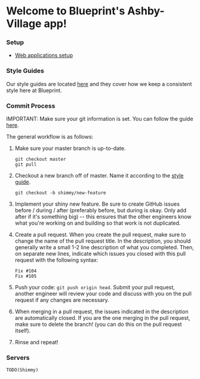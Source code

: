 # Welcome to Blueprint's Ashby-Village app!

### Setup

* [Web applications setup](/docs/web.md)

### Style Guides

Our style guides are located [here](https://github.com/calblueprint/style-guides/tree/master/rails) and they cover how we keep a consistent style here at Blueprint.

### Commit Process

IMPORTANT: Make sure your git information is set. You can follow the guide [here](https://help.github.com/articles/setting-your-username-in-git/).

The general workflow is as follows:

1. Make sure your master branch is up-to-date.

    ```
    git checkout master
    git pull
    ```

2. Checkout a new branch off of master. Name it according to the [style guide](/docs/git.md).

    ```
    git checkout -b shimmy/new-feature
    ```

3. Implement your shiny new feature. Be sure to create GitHub issues before / during / after (preferably before, but during is okay. Only add after if it's something big) -- this ensures that the other engineers know what you're working on and building so that work is not duplicated.

4. Create a pull request. When you create the pull request, make sure to change the name of the pull request title. In the description, you should generally write a small 1-2 line description of what you completed. Then, on separate new lines, indicate which issues you closed with this pull request with the following syntax:

    ```
    Fix #104
    Fix #105
    ```

5. Push your code: `git push origin head`. Submit your pull request, another engineer will review your code and discuss with you on the pull request if any changes are necessary.

6. When merging in a pull request, the issues indicated in the description are automatically closed. If you are the one merging in the pull request, make sure to delete the branch! (you can do this on the pull request itself).

7. Rinse and repeat!

### Servers

`TODO(Shimmy)`
